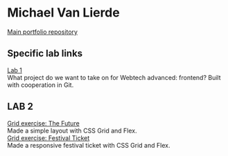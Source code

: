 # Michael Van Lierde

[Main portfolio repository](https://github.com/Moophie/2imd-dev-portfolio)

## Specific lab links

[Lab 1](https://github.com/Moophie/2imd-dev-advanced-lab1)
\
What project do we want to take on for Webtech advanced: frontend? Built with cooperation in Git. 

## LAB 2 
[Grid exercise: The Future](https://codepen.io/moophie/pen/LYbQBdW)
\
Made a simple layout with CSS Grid and Flex.
\
[Grid exercise: Festival Ticket](https://codepen.io/moophie/pen/WNoMgQe)
\
Made a responsive festival ticket with CSS Grid and Flex.